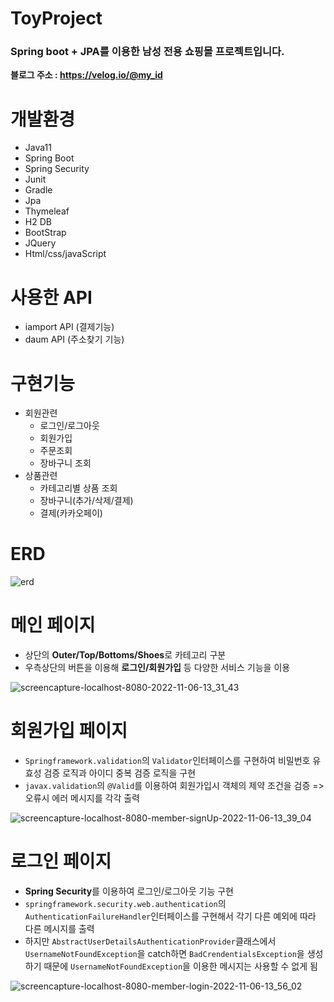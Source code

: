 # ToyProject
### Spring boot + JPA를 이용한 남성 전용 쇼핑몰 프로젝트입니다.

**블로그 주소 : https://velog.io/@my_id**

# 개발환경

- Java11
- Spring Boot
- Spring Security
- Junit
- Gradle
- Jpa
- Thymeleaf
- H2 DB
- BootStrap
- JQuery
- Html/css/javaScript

# 사용한 API
- iamport API (결제기능)
- daum API (주소찾기 기능)

# 구현기능
  - 회원관련
    - 로그인/로그아웃
    - 회원가입
    - 주문조회
    - 장바구니 조회
  - 상품관련
    - 카테고리별 상품 조회
    - 장바구니(추가/삭제/결제)
    - 결제(카카오페이)

# ERD
![erd](https://user-images.githubusercontent.com/83935410/200153989-30012277-6c1b-46b1-902b-e5ea6da20c27.png)
    
# 메인 페이지
  - 상단의 **Outer/Top/Bottoms/Shoes**로 카테고리 구분
  - 우측상단의 버튼을 이용해 **로그인/회원가입** 등 다양한 서비스 기능을 이용
  
  ![screencapture-localhost-8080-2022-11-06-13_31_43](https://user-images.githubusercontent.com/83935410/200154327-fcbb4de4-66db-4363-8f83-8eb2d14244b3.png)

# 회원가입 페이지
  - `Springframework.validation`의 `Validator`인터페이스를 구현하여 비밀번호 유효성 검증 로직과 아이디 중복 검증 로직을 구현
  - `javax.validation`의 `@Valid`를 이용하여 회원가입시 객체의 제약 조건을 검증 => 오류시 에러 메시지를 각각 출력 
  
  ![screencapture-localhost-8080-member-signUp-2022-11-06-13_39_04](https://user-images.githubusercontent.com/83935410/200154532-3d273e13-5cff-435b-8aef-ef73c7ce4471.png)
  
# 로그인 페이지
  - **Spring Security**를 이용하여 로그인/로그아웃 기능 구현
  - `springframework.security.web.authentication`의 `AuthenticationFailureHandler`인터페이스를 구현해서 각기 다른 예외에 따라 다른 메시지를 출력
  - 하지만 `AbstractUserDetailsAuthenticationProvider`클래스에서 `UsernameNotFoundException`을 catch하면 `BadCrendentialsException`을 생성하기 때문에 `UsernameNotFoundException`을 이용한 메시지는 사용할 수 없게 됨
  
  
  ![screencapture-localhost-8080-member-login-2022-11-06-13_56_02](https://user-images.githubusercontent.com/83935410/200154933-9608937a-9ad0-4a62-917e-a74800953849.png)
